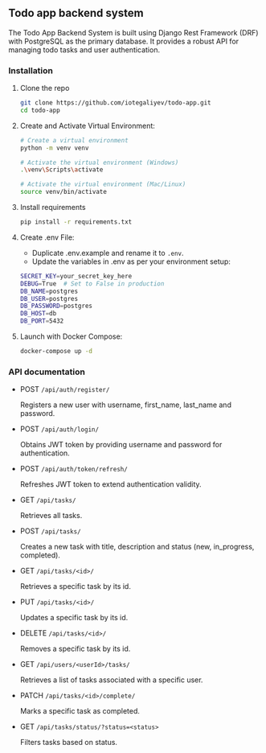 ## Todo app backend system

The Todo App Backend System is built using Django Rest Framework (DRF) with PostgreSQL as the primary database. It
provides a robust API for managing todo tasks and user authentication.

### Installation

1. Clone the repo
   ```sh
   git clone https://github.com/iotegaliyev/todo-app.git
   cd todo-app
   ```
2. Create and Activate Virtual Environment:
   ```sh
   # Create a virtual environment
   python -m venv venv

   # Activate the virtual environment (Windows)
   .\venv\Scripts\activate

   # Activate the virtual environment (Mac/Linux)
   source venv/bin/activate
   ```
3. Install requirements
   ```sh
   pip install -r requirements.txt
   ```

4. Create .env File:
   * Duplicate .env.example and rename it to `.env`.
   * Update the variables in .env as per your environment setup:
   ```sh
   SECRET_KEY=your_secret_key_here
   DEBUG=True  # Set to False in production
   DB_NAME=postgres
   DB_USER=postgres
   DB_PASSWORD=postgres
   DB_HOST=db
   DB_PORT=5432
   ```

5. Launch with Docker Compose:
   ```sh
   docker-compose up -d
   ```

### API documentation

* POST `/api/auth/register/`

  Registers a new user with username, first_name, last_name and password.


* POST `/api/auth/login/`

  Obtains JWT token by providing username and password for authentication.


* POST `/api/auth/token/refresh/`

  Refreshes JWT token to extend authentication validity.


* GET `/api/tasks/`

  Retrieves all tasks.


* POST `/api/tasks/`

  Creates a new task with title, description and status (new, in_progress, completed).


* GET `/api/tasks/<id>/`

  Retrieves a specific task by its id.


* PUT `/api/tasks/<id>/`

  Updates a specific task by its id.


* DELETE `/api/tasks/<id>/`

  Removes a specific task by its id.


* GET `/api/users/<userId>/tasks/`

  Retrieves a list of tasks associated with a specific user.


* PATCH `/api/tasks/<id>/complete/`

  Marks a specific task as completed.


* GET `/api/tasks/status/?status=<status>`

  Filters tasks based on status.


